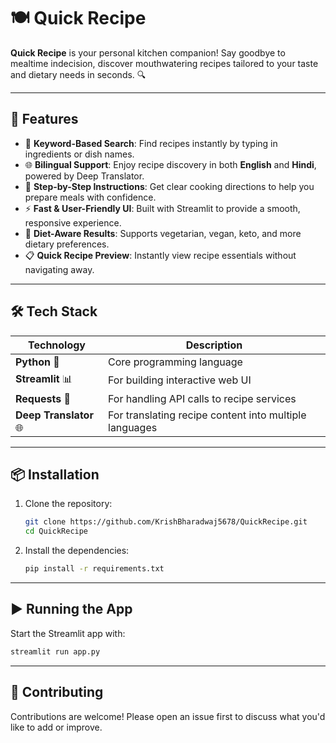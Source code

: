 # 🍽️ Quick Recipe

**Quick Recipe** is your personal kitchen companion! Say goodbye to mealtime indecision, discover mouthwatering recipes tailored to your taste and dietary needs in seconds. 🔍

---

## 🚀 Features

* 🔎 **Keyword-Based Search**: Find recipes instantly by typing in ingredients or dish names.
* 🌐 **Bilingual Support**: Enjoy recipe discovery in both **English** and **Hindi**, powered by Deep Translator.
* 🍳 **Step-by-Step Instructions**: Get clear cooking directions to help you prepare meals with confidence.
* ⚡ **Fast & User-Friendly UI**: Built with Streamlit to provide a smooth, responsive experience.
* 🥗 **Diet-Aware Results**: Supports vegetarian, vegan, keto, and more dietary preferences.
* 📋 **Quick Recipe Preview**: Instantly view recipe essentials without navigating away.

---

## 🛠️ Tech Stack

| Technology        | Description                                               |
|------------------|-----------------------------------------------------------|
| **Python** 🐍     | Core programming language                                 |
| **Streamlit** 📊  | For building interactive web UI                          |
| **Requests** 🔗   | For handling API calls to recipe services                |
| **Deep Translator** 🌐 | For translating recipe content into multiple languages |

---

## 📦 Installation

1. Clone the repository:

   ```bash
   git clone https://github.com/KrishBharadwaj5678/QuickRecipe.git
   cd QuickRecipe
   ```

2. Install the dependencies:

   ```bash
   pip install -r requirements.txt
   ```

---

## ▶️ Running the App

Start the Streamlit app with:

```bash
streamlit run app.py
```
---

## 🤝 Contributing

Contributions are welcome! Please open an issue first to discuss what you'd like to add or improve.
